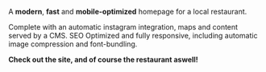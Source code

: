 A **modern**, **fast** and **mobile-optimized** homepage for a local restaurant.

Complete with an automatic instagram integration, maps and content served by a CMS.
SEO Optimized and fully responsive, including automatic image compression and font-bundling.

**Check out the site, and of course the restaurant aswell!**
